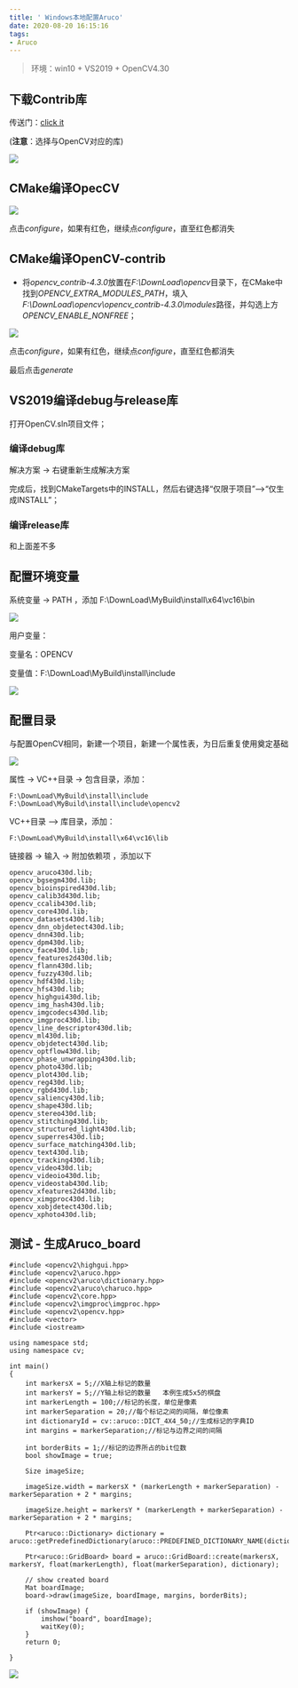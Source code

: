 ```yaml
---
title: ' Windows本地配置Aruco'
date: 2020-08-20 16:15:16
tags:
- Aruco
---
```


> 环境：win10 + VS2019 + OpenCV4.30

<!-- more -->

## 下载Contrib库

传送门：[click it](https://github.com/opencv/opencv_contrib/releases)

(**注意**：选择与OpenCV对应的库)

![](https://cdn.jsdelivr.net/gh/junlin49/up/20200820155046.png)

## CMake编译OpecCV

![](https://cdn.jsdelivr.net/gh/junlin49/up/20200820155137.png)

点击*configure*，如果有红色，继续点*configure*，直至红色都消失

## CMake编译OpenCV-contrib

- 将*opencv_contrib-4.3.0*放置在*F:\DownLoad\opencv*目录下，在CMake中找到*OPENCV_EXTRA_MODULES_PATH*，填入*F:\DownLoad\opencv\opencv_contrib-4.3.0\modules*路径，并勾选上方*OPENCV_ENABLE_NONFREE*；

![](https://cdn.jsdelivr.net/gh/junlin49/up/20200820155702.png)

点击*configure*，如果有红色，继续点*configure*，直至红色都消失

最后点击*generate*

## VS2019编译debug与release库

打开OpenCV.sln项目文件；

### 编译debug库

解决方案 -> 右键重新生成解决方案

完成后，找到CMakeTargets中的INSTALL，然后右键选择“仅限于项目”-->“仅生成INSTALL”；

### 编译release库

和上面差不多

## 配置环境变量

系统变量 -> PATH ，添加 F:\DownLoad\MyBuild\install\x64\vc16\bin

![](https://cdn.jsdelivr.net/gh/junlin49/up/20200820160215.png)

用户变量：

变量名：OPENCV

变量值：F:\DownLoad\MyBuild\install\include

![](https://cdn.jsdelivr.net/gh/junlin49/up/20200820160401.png)

## 配置目录

与配置OpenCV相同，新建一个项目，新建一个属性表，为日后重复使用奠定基础

![](https://cdn.jsdelivr.net/gh/junlin49/up/20200820160634.png)

属性 -> VC++目录 -> 包含目录，添加：

```
F:\DownLoad\MyBuild\install\include
F:\DownLoad\MyBuild\install\include\opencv2
```

VC++目录 —> 库目录，添加：

```
F:\DownLoad\MyBuild\install\x64\vc16\lib
```

链接器 -> 输入 -> 附加依赖项 ，添加以下

```
opencv_aruco430d.lib;
opencv_bgsegm430d.lib;
opencv_bioinspired430d.lib;
opencv_calib3d430d.lib;
opencv_ccalib430d.lib;
opencv_core430d.lib;
opencv_datasets430d.lib;
opencv_dnn_objdetect430d.lib;
opencv_dnn430d.lib;
opencv_dpm430d.lib;
opencv_face430d.lib;
opencv_features2d430d.lib;
opencv_flann430d.lib;
opencv_fuzzy430d.lib;
opencv_hdf430d.lib;
opencv_hfs430d.lib;
opencv_highgui430d.lib;
opencv_img_hash430d.lib;
opencv_imgcodecs430d.lib;
opencv_imgproc430d.lib;
opencv_line_descriptor430d.lib;
opencv_ml430d.lib;
opencv_objdetect430d.lib;
opencv_optflow430d.lib;
opencv_phase_unwrapping430d.lib;
opencv_photo430d.lib;
opencv_plot430d.lib;
opencv_reg430d.lib;
opencv_rgbd430d.lib;
opencv_saliency430d.lib;
opencv_shape430d.lib;
opencv_stereo430d.lib;
opencv_stitching430d.lib;
opencv_structured_light430d.lib;
opencv_superres430d.lib;
opencv_surface_matching430d.lib;
opencv_text430d.lib;
opencv_tracking430d.lib;
opencv_video430d.lib;
opencv_videoio430d.lib;
opencv_videostab430d.lib;
opencv_xfeatures2d430d.lib;
opencv_ximgproc430d.lib;
opencv_xobjdetect430d.lib;
opencv_xphoto430d.lib;
```

## 测试 - 生成Aruco_board

```
#include <opencv2\highgui.hpp>
#include <opencv2\aruco.hpp>
#include <opencv2\aruco\dictionary.hpp>
#include <opencv2\aruco\charuco.hpp>
#include <opencv2\core.hpp>
#include <opencv2\imgproc\imgproc.hpp>
#include <opencv2\opencv.hpp>
#include <vector>
#include <iostream>

using namespace std;
using namespace cv;

int main()
{
	int markersX = 5;//X轴上标记的数量
	int markersY = 5;//Y轴上标记的数量   本例生成5x5的棋盘
	int markerLength = 100;//标记的长度，单位是像素
	int markerSeparation = 20;//每个标记之间的间隔，单位像素
	int dictionaryId = cv::aruco::DICT_4X4_50;//生成标记的字典ID
	int margins = markerSeparation;//标记与边界之间的间隔

	int borderBits = 1;//标记的边界所占的bit位数
	bool showImage = true;

	Size imageSize;

	imageSize.width = markersX * (markerLength + markerSeparation) - markerSeparation + 2 * margins;

	imageSize.height = markersY * (markerLength + markerSeparation) - markerSeparation + 2 * margins;

	Ptr<aruco::Dictionary> dictionary = aruco::getPredefinedDictionary(aruco::PREDEFINED_DICTIONARY_NAME(dictionaryId));

	Ptr<aruco::GridBoard> board = aruco::GridBoard::create(markersX, markersY, float(markerLength), float(markerSeparation), dictionary);

	// show created board
	Mat boardImage;
	board->draw(imageSize, boardImage, margins, borderBits);

	if (showImage) {
		imshow("board", boardImage);
		waitKey(0);
	}
	return 0;

}
```



![](https://cdn.jsdelivr.net/gh/junlin49/up/20200820154403.png)
